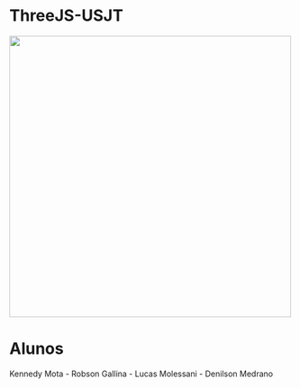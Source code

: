 # ThreeJS-USJT

<img src="https://cdn.usjt.br/app/uploads/2020/03/25125341/logo-sao-judas.png" width="500" heigth="300">


# Alunos

Kennedy Mota - 
Robson Gallina -
Lucas Molessani - 
Denilson Medrano
